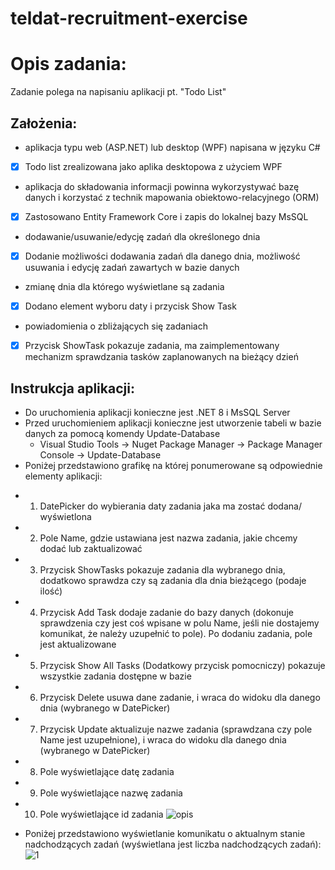# teldat-recruitment-exercise

# Opis zadania: 
Zadanie polega na napisaniu aplikacji pt. "Todo List"
## Założenia: 

* aplikacja typu web (ASP.NET) lub desktop (WPF) napisana w języku C# 
- [x] Todo list  zrealizowana jako aplika desktopowa z użyciem WPF
* aplikacja do składowania informacji powinna wykorzystywać bazę danych i korzystać z technik mapowania obiektowo-relacyjnego (ORM)
- [x] Zastosowano Entity Framework Core i zapis do lokalnej bazy MsSQL
* dodawanie/usuwanie/edycję zadań dla określonego dnia
- [x] Dodanie możliwości dodawania zadań dla danego dnia, możliwość usuwania i edycję zadań zawartych w
    bazie danych
* zmianę dnia dla którego wyświetlane są zadania
- [x] Dodano element wyboru daty i przycisk Show Task
* powiadomienia o zbliżających się zadaniach
- [x] Przycisk ShowTask pokazuje zadania, ma zaimplementowany mechanizm sprawdzania tasków 
    zaplanowanych na bieżący dzień

## Instrukcja aplikacji: 
* Do uruchomienia aplikacji konieczne jest .NET 8 i MsSQL Server
* Przed uruchomieniem aplikacji konieczne jest utworzenie tabeli w bazie danych za pomocą komendy Update-Database
    * Visual Studio Tools -> Nuget Package Manager -> Package Manager Console -> Update-Database
* Poniżej przedstawiono grafikę na której ponumerowane są odpowiednie elementy aplikacji:
-    1. DatePicker do wybierania daty zadania jaka ma zostać dodana/ wyświetlona
-    2. Pole Name, gdzie ustawiana jest nazwa zadania, jakie chcemy dodać lub zaktualizować
-    3. Przycisk ShowTasks pokazuje zadania dla wybranego dnia, dodatkowo sprawdza czy są zadania dla dnia bieżącego (podaje ilość)
-    4. Przycisk Add Task dodaje zadanie do bazy danych (dokonuje sprawdzenia czy jest coś wpisane w polu Name, jeśli nie dostajemy komunikat, 
    że należy uzupełnić to pole). Po dodaniu zadania, pole jest aktualizowane
-    5. Przycisk Show All Tasks (Dodatkowy przycisk pomocniczy) pokazuje wszystkie zadania dostępne w bazie
-    6. Przycisk Delete usuwa dane zadanie, i wraca do widoku dla danego dnia (wybranego w DatePicker)
-    7. Przycisk Update aktualizuje nazwe zadania (sprawdzana czy pole Name jest uzupełnione), i wraca do widoku dla danego dnia (wybranego w DatePicker)
-    8. Pole wyświetlające datę zadania
-    9. Pole wyświetlające nazwę zadania
-    10. Pole wyświetlające id zadania
![opis](https://github.com/jacekk024/teldat-recruitment-exercise/assets/45696277/3883e13e-66eb-42ad-bd83-06fee3da9f97)
* Poniżej przedstawiono wyświetlanie komunikatu o aktualnym stanie nadchodzących zadań (wyświetlana jest liczba nadchodzących zadań):
![1](https://github.com/jacekk024/teldat-recruitment-exercise/assets/45696277/df5568f4-0ce8-456b-871f-bd4dd7ebd25f)

